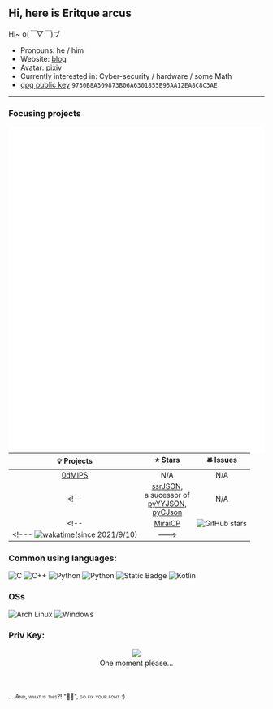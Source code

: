 ## Hi, here is Eritque arcus

Hi~ o(*￣▽￣*)ブ

- Pronouns: he / him
- Website: [blog](https://ikuyo.dev)
- Avatar: [pixiv](https://www.pixiv.net/artworks/102723010)
- Currently interested in: Cyber-security / hardware / some Math
- [gpg public key](https://ikuyo.dev/files/3R17QU34RCUS.pub) `9730B8A309873B06A6301855B95AA12EA8C8C3AE`
---

### Focusing projects

<img align="right" src="https://github.com/Nambers/Nambers/blob/main/github-metrics.svg?raw=true" />

| 💡 Projects | ⭐ Stars | 🛎 Issues|
|   :-----:   |  :-----:  |  :-----: |
| [0dMIPS](https://github.com/Nambers/0dMIPS) | N/A | N/A |
<!-- | [ssrJSON](https://github.com/Antares0982/ssrjson),<br/>a sucessor of<br/>[pyYYJSON](https://github.com/0ph1uch1/pyyjson),<br/>[pyCJson](https://github.com/0ph1uch1/pycjson) | N/A | N/A | -->
<!-- | [MiraiCP](https://github.com/Nambers/MiraiCP) | ![GitHub stars](https://img.shields.io/github/stars/Nambers/MiraiCP) |  ![GitHub issues](https://img.shields.io/github/issues/Nambers/MiraiCP) | -->
<!--- [![wakatime](https://wakatime.com/badge/github/Nambers/MiraiCP.svg)](https://wakatime.com/badge/github/Nambers/MiraiCP)(since 2021/9/10) | --->

<!--- <a href="https://github.com/anuraghazra/github-readme-stats"><img align="right" src="https://github-readme-stats.vercel.app/api?theme=vue&include_all_commits=true&username=Nambers&show_icons=true&hide_border=true"></a> --->


### Common using languages:
![C](https://img.shields.io/badge/C-00599C?logo=c&logoColor=white)
![C++](https://img.shields.io/badge/C++-%2300599C.svg?logo=c%2B%2B&logoColor=white)
![Python](https://img.shields.io/badge/Python-3776AB?logo=python&logoColor=fff)
![Python](https://img.shields.io/badge/Python-3776AB?logo=python&logoColor=fff)
![Static Badge](https://img.shields.io/badge/SystemVerilog-6f42c1)
![Kotlin](https://img.shields.io/badge/Kotlin-%237F52FF.svg?logo=kotlin&logoColor=white)

### OSs
![Arch Linux](https://img.shields.io/badge/ArchLinux%20w/%20Hyprland-1793D1?logo=arch-linux&logoColor=fff)
	![Windows](https://custom-icon-badges.demolab.com/badge/Windows11-0078D6?logo=windows11&logoColor=white)

### Priv Key:
<p align="center">
  <a href="https://www.youtube.com/watch?v=dQw4w9WgXcQ">
    <img src="https://github.githubassets.com/images/mona-loading-default.gif" width="7%"/>
  </a>
  <br/>
  <span> One moment please... </span>
</p>
<br/><br/>
<small style="font-variant: small-caps;">... And, what is this?! "", go fix your font :)</small>

